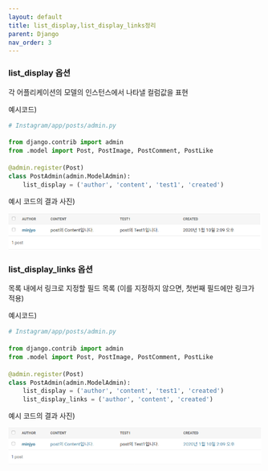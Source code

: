 ```yaml
---
layout: default
title: list_display,list_display_links정리
parent: Django
nav_order: 3
---
```


### list_display 옵션

각 어플리케이션의 모델의 인스턴스에서 나타낼 컬럼값을 표현



예시코드)

```python
# Instagram/app/posts/admin.py

from django.contrib import admin
from .model import Post, PostImage, PostComment, PostLike

@admin.register(Post)
class PostAdmin(admin.ModelAdmin):
    list_display = ('author', 'content', 'test1', 'created')
```



예시 코드의 결과 사진)

![list_display,list_display_links정리(그림1)](/assets/images/Django/list_display,list_display_links정리(그림1).png)



### list_display_links 옵션

목록 내에서 링크로 지정할 필드 목록 (이를 지정하지 않으면, 첫번째 필드에만 링크가 적용)



예시코드) 

```python
# Instagram/app/posts/admin.py

from django.contrib import admin
from .model import Post, PostImage, PostComment, PostLike

@admin.register(Post)
class PostAdmin(admin.ModelAdmin):
    list_display = ('author', 'content', 'test1', 'created')
    list_display_links = ('author', 'content', 'created')    
```



예시 코드의 결과 사진)

![list_display,list_display_links정리(그림2)](/assets/images/Django/list_display,list_display_links정리(그림2).png)
